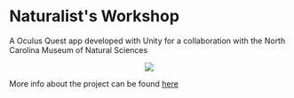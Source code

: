 # Naturalist's Workshop

A Oculus Quest app developed with Unity for a collaboration with the North Carolina Museum of Natural Sciences

<p align="center">
          <img src="https://github.com/vrplantsncsu/Herbarium-App--Quest--/blob/master/Naturalist's-Workshop-Footage.gif"></img>
</p>             
More info about the project can be found <a href="https://vrplants.cals.ncsu.edu/naturalists-workshop/">here</a>
